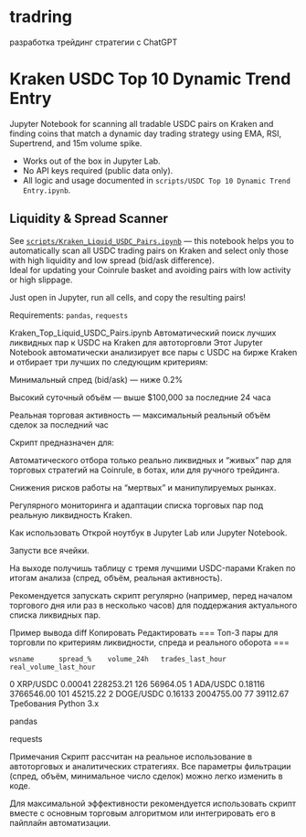 # tradring
разработка трейдинг стратегии с ChatGPT

# Kraken USDC Top 10 Dynamic Trend Entry

Jupyter Notebook for scanning all tradable USDC pairs on Kraken and finding coins that match a dynamic day trading strategy using EMA, RSI, Supertrend, and 15m volume spike. 

- Works out of the box in Jupyter Lab.
- No API keys required (public data only).
- All logic and usage documented in `scripts/USDC Top 10 Dynamic Trend Entry.ipynb`.

## Liquidity & Spread Scanner

See [`scripts/Kraken_Liquid_USDC_Pairs.ipynb`](scripts/Kraken_Liquid_USDC_Pairs.ipynb) — this notebook helps you to automatically scan all USDC trading pairs on Kraken and select only those with high liquidity and low spread (bid/ask difference).  
Ideal for updating your Coinrule basket and avoiding pairs with low activity or high slippage.

Just open in Jupyter, run all cells, and copy the resulting pairs!

Requirements: `pandas`, `requests`

Kraken_Top_Liquid_USDC_Pairs.ipynb
Автоматический поиск лучших ликвидных пар к USDC на Kraken для автоторговли
Этот Jupyter Notebook автоматически анализирует все пары с USDC на бирже Kraken и отбирает три лучших по следующим критериям:

Минимальный спред (bid/ask) — ниже 0.2%

Высокий суточный объём — выше $100,000 за последние 24 часа

Реальная торговая активность — максимальный реальный объём сделок за последний час

Скрипт предназначен для:

Автоматического отбора только реально ликвидных и “живых” пар для торговых стратегий на Coinrule, в ботах, или для ручного трейдинга.

Снижения рисков работы на “мертвых” и манипулируемых рынках.

Регулярного мониторинга и адаптации списка торговых пар под реальную ликвидность Kraken.

Как использовать
Открой ноутбук в Jupyter Lab или Jupyter Notebook.

Запусти все ячейки.

На выходе получишь таблицу с тремя лучшими USDC-парами Kraken по итогам анализа (спред, объём, реальная активность).

Рекомендуется запускать скрипт регулярно (например, перед началом торгового дня или раз в несколько часов) для поддержания актуального списка ликвидных пар.

Пример вывода
diff
Копировать
Редактировать
=== Топ-3 пары для торговли по критериям ликвидности, спреда и реального оборота ===

    wsname      spread_%    volume_24h   trades_last_hour   real_volume_last_hour
0   XRP/USDC    0.00041     228253.21        126               56964.05
1   ADA/USDC    0.18116     3766546.00       101               45215.22
2   DOGE/USDC   0.16133     2004755.00       77                39112.67
Требования
Python 3.x

pandas

requests

Примечания
Скрипт рассчитан на реальное использование в автоторговых и аналитических стратегиях. Все параметры фильтрации (спред, объём, минимальное число сделок) можно легко изменить в коде.

Для максимальной эффективности рекомендуется использовать скрипт вместе с основным торговым алгоритмом или интегрировать его в пайплайн автоматизации.
